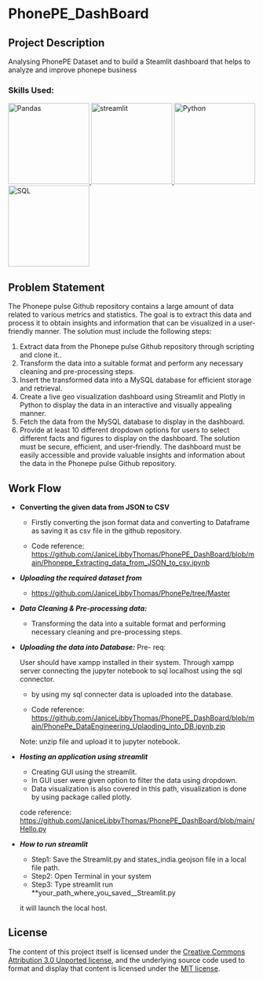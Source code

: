 # PhonePE_DashBoard

## Project Description

Analysing PhonePE Dataset and to build a Steamlit dashboard that helps to analyze and improve phonepe business 

### Skills Used:

<a href="https://pandas.pydata.org/docs/reference/index.html">
<img alt="Pandas" src="https://upload.wikimedia.org/wikipedia/commons/thumb/e/ed/Pandas_logo.svg/2560px-Pandas_logo.svg.png" width="165"/>
</a>
<a href="https://plotly.com/python-api-reference/">
<img alt="streamlit" src="https://cdn.analyticsvidhya.com/wp-content/uploads/2021/06/39595st.jpeg" width="165"/>
</a>
<a href="https://docs.python.org/3/c-api/index.html">
<img alt="Python" src="https://www.python.org/static/community_logos/python-logo-master-v3-TM.png" width="165"/>
</a>

<a href="https://docs.python.org/3/c-api/index.html">
<img alt="SQL" src="https://www.freecodecamp.org/news/content/images/2020/08/Untitled-design-1-.png" width="165"/>
</a>


## Problem Statement
 
The Phonepe pulse Github repository contains a large amount of data related to
various metrics and statistics. The goal is to extract this data and process it to obtain
insights and information that can be visualized in a user-friendly manner.
The solution must include the following steps:
1. Extract data from the Phonepe pulse Github repository through scripting and
clone it..
2. Transform the data into a suitable format and perform any necessary cleaning
and pre-processing steps.
3. Insert the transformed data into a MySQL database for efficient storage and
retrieval.
4. Create a live geo visualization dashboard using Streamlit and Plotly in Python
to display the data in an interactive and visually appealing manner.
5. Fetch the data from the MySQL database to display in the dashboard.
6. Provide at least 10 different dropdown options for users to select different
facts and figures to display on the dashboard.
The solution must be secure, efficient, and user-friendly. The dashboard must be
easily accessible and provide valuable insights and information about the data in the
Phonepe pulse Github repository.

## Work Flow

- **Converting the given data from JSON to CSV**
  - Firstly converting the json format data and converting to Dataframe as saving it as csv file in the github repository.
  
  - Code reference: https://github.com/JaniceLibbyThomas/PhonePE_DashBoard/blob/main/Phonepe_Extracting_data_from_JSON_to_csv.ipynb
  
- _**Uploading the required dataset from**_
   - https://github.com/JaniceLibbyThomas/PhonePe/tree/Master

- _**Data Cleaning & Pre-processing data:**_
  - Transforming the data into a suitable format and performing necessary cleaning
and pre-processing steps.

- _**Uploading the data into Database:**_
Pre- req:

  User should have xampp installed in their system.
  Through xampp server connecting the jupyter notebook to sql localhost using the sql connector.

  - by using my sql connecter data is uploaded into the database.
  
  - Code reference: https://github.com/JaniceLibbyThomas/PhonePE_DashBoard/blob/main/PhonePe_DataEngineering_Uplaoding_into_DB.ipynb.zip
  
  Note: unzip file and upload it to jupyter notebook.
 
- _**Hosting an application using streamlit**_

  - Creating GUI using the streamlit.
  - In GUI user were given option to filter the data using dropdown.
  - Data visualization is also covered in this path, visualization is done by using package called plotly.
  
  code reference: https://github.com/JaniceLibbyThomas/PhonePE_DashBoard/blob/main/Hello.py
  
- _**How to run streamlit**_

  - Step1: Save the Streamlit.py and states_india.geojson file in a local file path.
  - Step2: Open Terminal in your system
  - Step3: Type streamlit run **your_path_where_you_saved__Streamlit.py
  
  it will launch the local host.

## License

The content of this project itself is licensed under the [Creative Commons Attribution 3.0 Unported license](https://creativecommons.org/licenses/by/3.0/), and the underlying source code used to format and display that content is licensed under the [MIT license](LICENSE.md).
